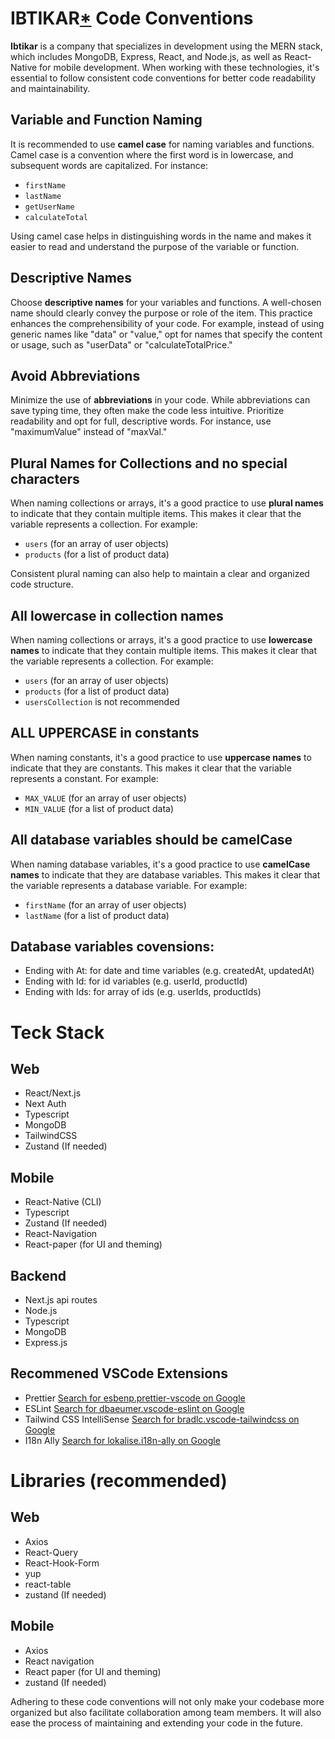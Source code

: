 # IBTIKAR[\*](https://ibtikar1.odoo.com/) Code Conventions

**Ibtikar** is a company that specializes in development using the MERN stack, which includes MongoDB, Express, React, and Node.js, as well as React-Native for mobile development. When working with these technologies, it's essential to follow consistent code conventions for better code readability and maintainability.

## Variable and Function Naming

It is recommended to use **camel case** for naming variables and functions. Camel case is a convention where the first word is in lowercase, and subsequent words are capitalized. For instance:

- `firstName`
- `lastName`
- `getUserName`
- `calculateTotal`

Using camel case helps in distinguishing words in the name and makes it easier to read and understand the purpose of the variable or function.

## Descriptive Names

Choose **descriptive names** for your variables and functions. A well-chosen name should clearly convey the purpose or role of the item. This practice enhances the comprehensibility of your code. For example, instead of using generic names like "data" or "value," opt for names that specify the content or usage, such as "userData" or "calculateTotalPrice."

## Avoid Abbreviations

Minimize the use of **abbreviations** in your code. While abbreviations can save typing time, they often make the code less intuitive. Prioritize readability and opt for full, descriptive words. For instance, use "maximumValue" instead of "maxVal."

## Plural Names for Collections and no special characters

When naming collections or arrays, it's a good practice to use **plural names** to indicate that they contain multiple items. This makes it clear that the variable represents a collection. For example:

- `users` (for an array of user objects)
- `products` (for a list of product data)

Consistent plural naming can also help to maintain a clear and organized code structure.

## All lowercase in collection names

When naming collections or arrays, it's a good practice to use **lowercase names** to indicate that they contain multiple items. This makes it clear that the variable represents a collection. For example:

- `users` (for an array of user objects)
- `products` (for a list of product data)
- `usersCollection` is not recommended

## ALL UPPERCASE in constants

When naming constants, it's a good practice to use **uppercase names** to indicate that they are constants. This makes it clear that the variable represents a constant. For example:

- `MAX_VALUE` (for an array of user objects)
- `MIN_VALUE` (for a list of product data)

## All database variables should be camelCase

When naming database variables, it's a good practice to use **camelCase names** to indicate that they are database variables. This makes it clear that the variable represents a database variable. For example:

- `firstName` (for an array of user objects)
- `lastName` (for a list of product data)

## Database variables covensions:

- Ending with At: for date and time variables (e.g. createdAt, updatedAt)
- Ending with Id: for id variables (e.g. userId, productId)
- Ending with Ids: for array of ids (e.g. userIds, productIds)

# Teck Stack

## Web

- React/Next.js
- Next Auth
- Typescript
- MongoDB
- TailwindCSS
- Zustand (If needed)

## Mobile

- React-Native (CLI)
- Typescript
- Zustand (If needed)
- React-Navigation
- React-paper (for UI and theming)

## Backend

- Next.js api routes
- Node.js
- Typescript
- MongoDB
- Express.js

## Recommened VSCode Extensions

- Prettier [Search for esbenp.prettier-vscode on Google](https://www.google.com/search?q=esbenp.prettier-vscode)
- ESLint [Search for dbaeumer.vscode-eslint on Google](https://www.google.com/search?q=dbaeumer.vscode-eslint)
- Tailwind CSS IntelliSense [Search for bradlc.vscode-tailwindcss on Google](https://www.google.com/search?q=bradlc.vscode-tailwindcss)
- I18n Ally [Search for lokalise.i18n-ally on Google](https://www.google.com/search?q=lokalise.i18n-ally)

# Libraries (recommended)

## Web

- Axios
- React-Query
- React-Hook-Form
- yup
- react-table
- zustand (If needed)

## Mobile

- Axios
- React navigation
- React paper (for UI and theming)
- zustand (If needed)

Adhering to these code conventions will not only make your codebase more organized but also facilitate collaboration among team members. It will also ease the process of maintaining and extending your code in the future.
